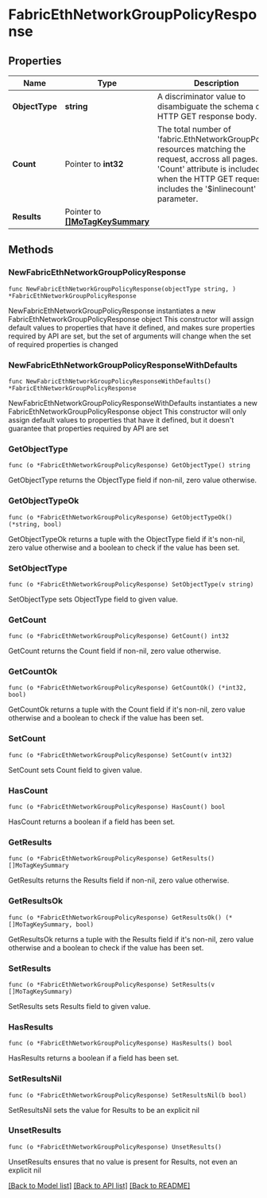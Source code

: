 # FabricEthNetworkGroupPolicyResponse

## Properties

Name | Type | Description | Notes
------------ | ------------- | ------------- | -------------
**ObjectType** | **string** | A discriminator value to disambiguate the schema of a HTTP GET response body. | 
**Count** | Pointer to **int32** | The total number of &#39;fabric.EthNetworkGroupPolicy&#39; resources matching the request, accross all pages. The &#39;Count&#39; attribute is included when the HTTP GET request includes the &#39;$inlinecount&#39; parameter. | [optional] 
**Results** | Pointer to [**[]MoTagKeySummary**](MoTagKeySummary.md) |  | [optional] 

## Methods

### NewFabricEthNetworkGroupPolicyResponse

`func NewFabricEthNetworkGroupPolicyResponse(objectType string, ) *FabricEthNetworkGroupPolicyResponse`

NewFabricEthNetworkGroupPolicyResponse instantiates a new FabricEthNetworkGroupPolicyResponse object
This constructor will assign default values to properties that have it defined,
and makes sure properties required by API are set, but the set of arguments
will change when the set of required properties is changed

### NewFabricEthNetworkGroupPolicyResponseWithDefaults

`func NewFabricEthNetworkGroupPolicyResponseWithDefaults() *FabricEthNetworkGroupPolicyResponse`

NewFabricEthNetworkGroupPolicyResponseWithDefaults instantiates a new FabricEthNetworkGroupPolicyResponse object
This constructor will only assign default values to properties that have it defined,
but it doesn't guarantee that properties required by API are set

### GetObjectType

`func (o *FabricEthNetworkGroupPolicyResponse) GetObjectType() string`

GetObjectType returns the ObjectType field if non-nil, zero value otherwise.

### GetObjectTypeOk

`func (o *FabricEthNetworkGroupPolicyResponse) GetObjectTypeOk() (*string, bool)`

GetObjectTypeOk returns a tuple with the ObjectType field if it's non-nil, zero value otherwise
and a boolean to check if the value has been set.

### SetObjectType

`func (o *FabricEthNetworkGroupPolicyResponse) SetObjectType(v string)`

SetObjectType sets ObjectType field to given value.


### GetCount

`func (o *FabricEthNetworkGroupPolicyResponse) GetCount() int32`

GetCount returns the Count field if non-nil, zero value otherwise.

### GetCountOk

`func (o *FabricEthNetworkGroupPolicyResponse) GetCountOk() (*int32, bool)`

GetCountOk returns a tuple with the Count field if it's non-nil, zero value otherwise
and a boolean to check if the value has been set.

### SetCount

`func (o *FabricEthNetworkGroupPolicyResponse) SetCount(v int32)`

SetCount sets Count field to given value.

### HasCount

`func (o *FabricEthNetworkGroupPolicyResponse) HasCount() bool`

HasCount returns a boolean if a field has been set.

### GetResults

`func (o *FabricEthNetworkGroupPolicyResponse) GetResults() []MoTagKeySummary`

GetResults returns the Results field if non-nil, zero value otherwise.

### GetResultsOk

`func (o *FabricEthNetworkGroupPolicyResponse) GetResultsOk() (*[]MoTagKeySummary, bool)`

GetResultsOk returns a tuple with the Results field if it's non-nil, zero value otherwise
and a boolean to check if the value has been set.

### SetResults

`func (o *FabricEthNetworkGroupPolicyResponse) SetResults(v []MoTagKeySummary)`

SetResults sets Results field to given value.

### HasResults

`func (o *FabricEthNetworkGroupPolicyResponse) HasResults() bool`

HasResults returns a boolean if a field has been set.

### SetResultsNil

`func (o *FabricEthNetworkGroupPolicyResponse) SetResultsNil(b bool)`

 SetResultsNil sets the value for Results to be an explicit nil

### UnsetResults
`func (o *FabricEthNetworkGroupPolicyResponse) UnsetResults()`

UnsetResults ensures that no value is present for Results, not even an explicit nil

[[Back to Model list]](../README.md#documentation-for-models) [[Back to API list]](../README.md#documentation-for-api-endpoints) [[Back to README]](../README.md)


